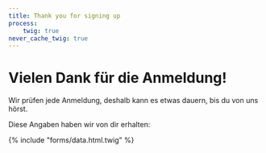 ```yaml
---
title: Thank you for signing up
process:
    twig: true
never_cache_twig: true
---
```


# Vielen Dank für die Anmeldung!

Wir prüfen jede Anmeldung, deshalb kann es etwas dauern, bis du von uns hörst.

Diese Angaben haben wir von dir erhalten:

{% include "forms/data.html.twig" %}
